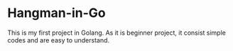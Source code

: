 # Hangman-in-Go
This is my first project in Golang. As it is beginner project, it consist simple codes and are easy to understand.
